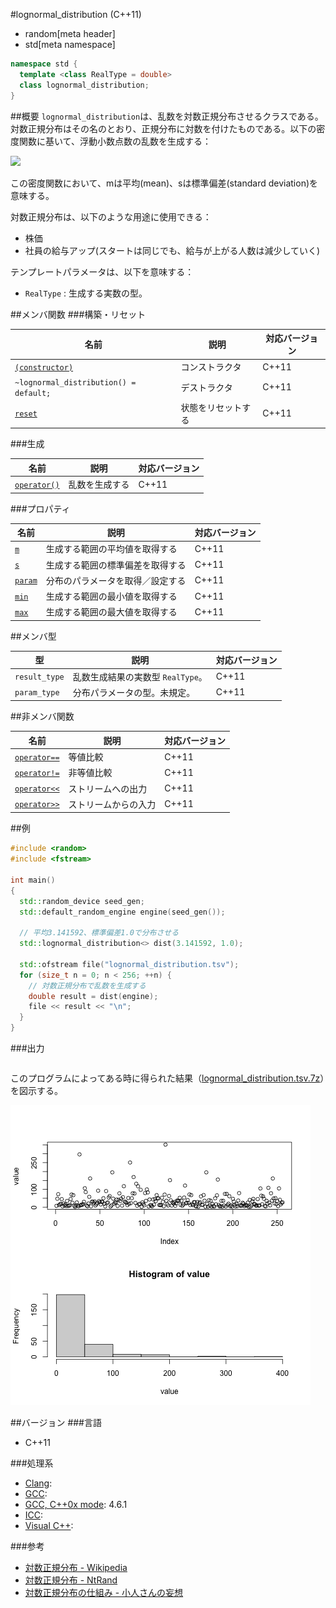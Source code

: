 #lognormal_distribution (C++11)
* random[meta header]
* std[meta namespace]

```cpp
namespace std {
  template <class RealType = double>
  class lognormal_distribution;
}
```

##概要
`lognormal_distribution`は、乱数を対数正規分布させるクラスである。 
対数正規分布はその名のとおり、正規分布に対数を付けたものである。以下の密度関数に基いて、浮動小数点数の乱数を生成する：  

![](https://github.com/cpprefjp/image/raw/master/reference/random/lognormal_distribution/lognormal.png)

この密度関数において、mは平均(mean)、sは標準偏差(standard deviation)を意味する。


対数正規分布は、以下のような用途に使用できる：

- 株価
- 社員の給与アップ(スタートは同じでも、給与が上がる人数は減少していく)


テンプレートパラメータは、以下を意味する：

- `RealType` : 生成する実数の型。


##メンバ関数
###構築・リセット

| 名前 | 説明 | 対応バージョン |
|-----------------------------------------------------------------------|--------------------|-------|
| [`(constructor)`](./lognormal_distribution/op_constructor.md)         | コンストラクタ     | C++11 |
| `~lognormal_distribution() = default;`                                | デストラクタ       | C++11 |
| [`reset`](./lognormal_distribution/reset.md)                          | 状態をリセットする | C++11 |


###生成

| 名前 | 説明 | 対応バージョン |
|-----------------------------------------------------|----------------|-------|
| [`operator()`](./lognormal_distribution/op_call.md) | 乱数を生成する | C++11 |


###プロパティ

| 名前 | 説明 | 対応バージョン |
|----------------------------------------------|----------------------------------|-------|
| [`m`](./lognormal_distribution/m.md)         | 生成する範囲の平均値を取得する   | C++11 |
| [`s`](./lognormal_distribution/s.md)         | 生成する範囲の標準偏差を取得する | C++11 |
| [`param`](./lognormal_distribution/param.md) | 分布のパラメータを取得／設定する | C++11 |
| [`min`](./lognormal_distribution/min.md)     | 生成する範囲の最小値を取得する   | C++11 |
| [`max`](./lognormal_distribution/max.md)     | 生成する範囲の最大値を取得する   | C++11 |


##メンバ型

| 型 | 説明 | 対応バージョン |
|---------------|-------------------|-------|
| `result_type` | 乱数生成結果の実数型 `RealType`。 | C++11 |
| `param_type`  | 分布パラメータの型。未規定。 | C++11 |


##非メンバ関数

| 名前 | 説明 | 対応バージョン |
|----------------------------------------------------------|----------------------|-------|
| [`operator==`](./lognormal_distribution/op_equal.md)     | 等値比較             | C++11 |
| [`operator!=`](./lognormal_distribution/op_not_equal.md) | 非等値比較           | C++11 |
| [`operator<<`](./lognormal_distribution/op_ostream.md)   | ストリームへの出力   | C++11 |
| [`operator>>`](./lognormal_distribution/op_istream.md)   | ストリームからの入力 | C++11 |


##例
```cpp
#include <random>
#include <fstream>

int main()
{
  std::random_device seed_gen;
  std::default_random_engine engine(seed_gen());

  // 平均3.141592、標準偏差1.0で分布させる
  std::lognormal_distribution<> dist(3.141592, 1.0);

  std::ofstream file("lognormal_distribution.tsv");
  for (size_t n = 0; n < 256; ++n) {
    // 対数正規分布で乱数を生成する
    double result = dist(engine);
    file << result << "\n";
  }
}
```

###出力
```
```

このプログラムによってある時に得られた結果（[lognormal_distribution.tsv.7z](https://github.com/cpprefjp/image/raw/master/reference/random/lognormal_distribution/lognormal_distribution.tsv.7z)）を図示する。 

![](https://github.com/cpprefjp/image/raw/master/reference/random/lognormal_distribution/lognormal_distribution.png)

##バージョン
###言語
- C++11

###処理系
- [Clang](/implementation.md#clang): 
- [GCC](/implementation.md#gcc): 
- [GCC, C++0x mode](/implementation.md#gcc): 4.6.1
- [ICC](/implementation.md#icc): 
- [Visual C++](/implementation.md#visual_cpp): 

###参考
- [対数正規分布 - Wikipedia](http://ja.wikipedia.org/wiki/%E5%AF%BE%E6%95%B0%E6%AD%A3%E8%A6%8F%E5%88%86%E5%B8%83)
- [対数正規分布 - NtRand](http://www.ntrand.com/jp/log-normal-distribution/)
- [対数正規分布の仕組み - 小人さんの妄想](http://d.hatena.ne.jp/rikunora/20100418/p1)
